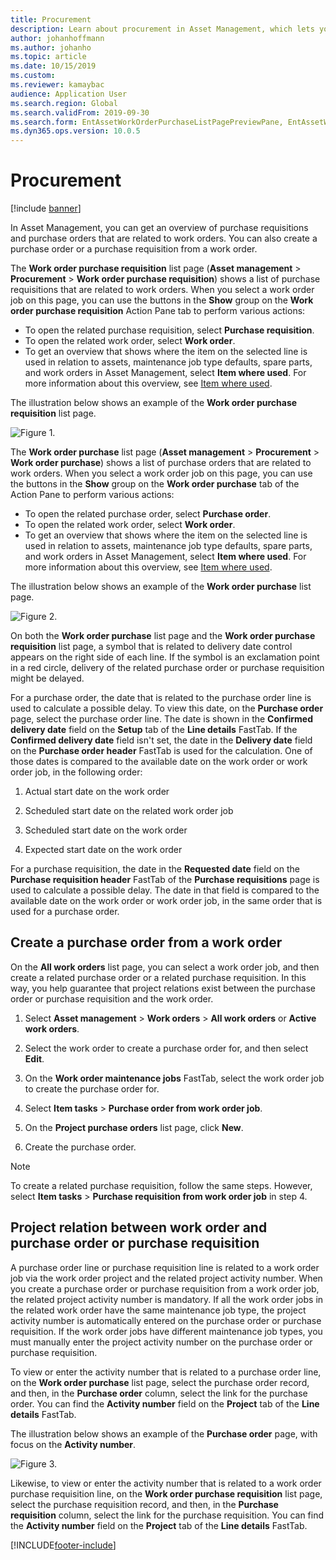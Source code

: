 ```yaml
---
title: Procurement
description: Learn about procurement in Asset Management, which lets you create a purchase order or a purchase requisition from a work order.
author: johanhoffmann
ms.author: johanho
ms.topic: article
ms.date: 10/15/2019
ms.custom: 
ms.reviewer: kamaybac 
audience: Application User
ms.search.region: Global
ms.search.validFrom: 2019-09-30
ms.search.form: EntAssetWorkOrderPurchaseListPagePreviewPane, EntAssetWorkOrderPurchaseListPage, EntAssetWorkOrderPurchaseLineAmountInfoPart, EntAssetWorkOrderPurchReqListPage 
ms.dyn365.ops.version: 10.0.5
---
```


# Procurement

[!include [banner](../../includes/banner.md)]

In Asset Management, you can get an overview of purchase requisitions and purchase orders that are related to work orders. You can also create a purchase order or a purchase requisition from a work order.

The **Work order purchase requisition** list page (**Asset management** > **Procurement** > **Work order purchase requisition**) shows a list of purchase requisitions that are related to work orders. When you select a work order job on this page, you can use the buttons in the **Show** group on the **Work order purchase requisition** Action Pane tab to perform various actions:

- To open the related purchase requisition, select **Purchase requisition**. 
- To open the related work order, select **Work order**.
- To get an overview that shows where the item on the selected line is used in relation to assets, maintenance job type defaults, spare parts, and work orders in Asset Management, select **Item where used**. For more information about this overview, see [Item where used](../controlling-and-reporting/item-where-used.md).

The illustration below shows an example of the **Work order purchase requisition** list page.

![Figure 1.](media/08-work-orders.png)


The **Work order purchase** list page (**Asset management** > **Procurement** > **Work order purchase**) shows a list of purchase orders that are related to work orders. When you select a work order job on this page, you can use the buttons in the **Show** group on the **Work order purchase** tab of the Action Pane to perform various actions:

- To open the related purchase order, select **Purchase order**. 
- To open the related work order, select **Work order**.
- To get an overview that shows where the item on the selected line is used in relation to assets, maintenance job type defaults, spare parts, and work orders in Asset Management, select **Item where used**. For more information about this overview, see [Item where used](../controlling-and-reporting/item-where-used.md).

The illustration below shows an example of the **Work order purchase** list page.

![Figure 2.](media/09-work-orders.png)


On both the **Work order purchase** list page and the **Work order purchase requisition** list page, a symbol that is related to delivery date control appears on the right side of each line. If the symbol is an exclamation point in a red circle, delivery of the related purchase order or purchase requisition might be delayed.

For a purchase order, the date that is related to the purchase order line is used to calculate a possible delay. To view this date, on the **Purchase order** page, select the purchase order line. The date is shown in the **Confirmed delivery date** field on the **Setup** tab of the **Line details** FastTab. If the **Confirmed delivery date** field isn't set, the date in the **Delivery date** field on the **Purchase order header** FastTab is used for the calculation. One of those dates is compared to the available date on the work order or work order job, in the following order:

1. Actual start date on the work order  

2. Scheduled start date on the related work order job 

3. Scheduled start date on the work order 

4. Expected start date on the work order 

For a purchase requisition, the date in the **Requested date** field on the **Purchase requisition header** FastTab of the **Purchase requisitions** page is used to calculate a possible delay. The date in that field is compared to the available date on the work order or work order job, in the same order that is used for a purchase order.


## Create a purchase order from a work order

On the **All work orders** list page, you can select a work order job, and then create a related purchase order or a related purchase requisition. In this way, you help guarantee that project relations exist between the purchase order or purchase requisition and the work order.

1. Select **Asset management** > **Work orders** > **All work orders** or **Active work orders**.

2. Select the work order to create a purchase order for, and then select **Edit**.

3. On the **Work order maintenance jobs** FastTab, select the work order job to create the purchase order for.

4. Select **Item tasks** > **Purchase order from work order job**.

5. On the **Project purchase orders** list page, click **New**.

6. Create the purchase order.

>[!NOTE]
>To create a related purchase requisition, follow the same steps. However, select **Item tasks** > **Purchase requisition from work order job** in step 4.


## Project relation between work order and purchase order or purchase requisition

A purchase order line or purchase requisition line is related to a work order job via the work order project and the related project activity number. When you create a purchase order or purchase requisition from a work order job, the related project activity number is mandatory. If all the work order jobs in the related work order have the same maintenance job type, the project activity number is automatically entered on the purchase order or purchase requisition. If the work order jobs have different maintenance job types, you must manually enter the project activity number on the purchase order or purchase requisition.

To view or enter the activity number that is related to a purchase order line, on the **Work order purchase** list page, select the purchase order record, and then, in the **Purchase order** column, select the link for the purchase order. You can find the **Activity number** field on the **Project** tab of the **Line details** FastTab.

The illustration below shows an example of the **Purchase order** page, with focus on the **Activity number**.

![Figure 3.](media/10-work-orders.png)

Likewise, to view or enter the activity number that is related to a work order purchase requisition line, on the **Work order purchase requisition** list page, select the purchase requisition record, and then, in the **Purchase requisition** column, select the link for the purchase requisition. You can find the **Activity number** field on the **Project** tab of the **Line details** FastTab.



[!INCLUDE[footer-include](../../../includes/footer-banner.md)]